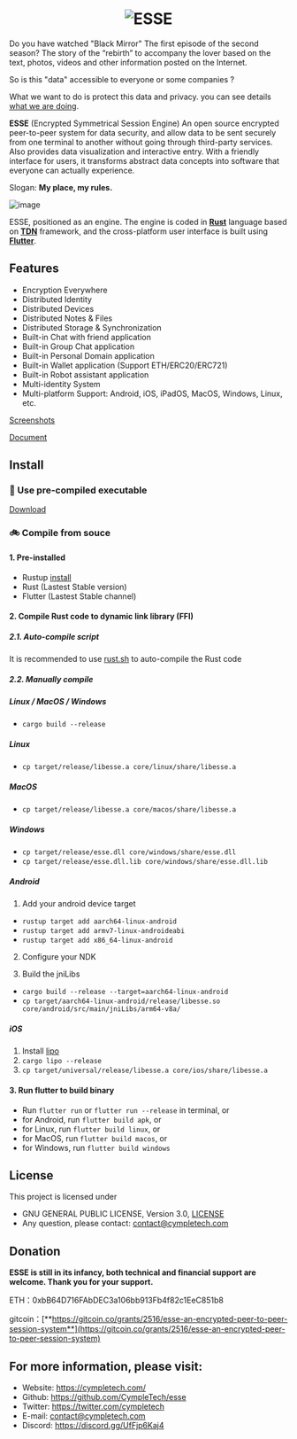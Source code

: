 <h1 align="center"><img src="https://cympletech.com/logo/esse_words.png" alt="ESSE"></h1>

Do you have watched "Black Mirror" The first episode of the second season?  The story of the “rebirth” to accompany the lover based on the text, photos, videos and other information posted on the Internet.

So is this "data" accessible to everyone or some companies ?

What we want to do is protect this data and privacy. you can see details [what we are doing](https://docs.cympletech.com/blog/what-we-are-doing/).

**ESSE** (Encrypted Symmetrical Session Engine) An open source encrypted peer-to-peer system for data security, and allow data to be sent securely from one terminal to another without going through third-party services. Also provides data visualization and interactive entry. With a friendly interface for users, it transforms abstract data concepts into software that everyone can actually experience.

Slogan: **My place, my rules.**

![image](https://cympletech.com/images/esse_show.gif)

ESSE, positioned as an engine. The engine is coded in [**Rust**](https://github.com/rust-lang/rust) language based on [**TDN**](https://github.com/cympletech/TDN) framework, and the cross-platform user interface is built using [**Flutter**](https://github.com/flutter/flutter).

## Features
- Encryption Everywhere
- Distributed Identity
- Distributed Devices
- Distributed Notes & Files
- Distributed Storage & Synchronization
- Built-in Chat with friend application
- Built-in Group Chat application
- Built-in Personal Domain application
- Built-in Wallet application (Support ETH/ERC20/ERC721)
- Built-in Robot assistant application
- Multi-identity System
- Multi-platform Support: Android, iOS, iPadOS, MacOS, Windows, Linux, etc.

[Screenshots](https://github.com/CympleTech/esse/wiki/Screenshots)

[Document](https://docs.cympletech.com/docs/introduction)

## Install
### 🚀 Use pre-compiled executable
[Download](https://github.com/cympletech/esse/releases)

### 🚲 Compile from souce
#### 1. Pre-installed
- Rustup [install](https://rustup.rs/)
- Rust (Lastest Stable version)
- Flutter (Lastest Stable channel)

#### 2. Compile Rust code to dynamic link library (FFI)
##### 2.1. Auto-compile script
It is recommended to use [rust.sh](./rust.sh) to auto-compile the Rust code

##### 2.2. Manually compile
##### Linux / MacOS / Windows
- `cargo build --release`

##### Linux
- `cp target/release/libesse.a core/linux/share/libesse.a`

##### MacOS
- `cp target/release/libesse.a core/macos/share/libesse.a`

##### Windows
- `cp target/release/esse.dll core/windows/share/esse.dll`
- `cp target/release/esse.dll.lib core/windows/share/esse.dll.lib`

##### Android
1. Add your android device target

- `rustup target add aarch64-linux-android`
- `rustup target add armv7-linux-androideabi`
- `rustup target add x86_64-linux-android`

2. Configure your NDK

3. Build the jniLibs
- `cargo build --release --target=aarch64-linux-android`
- `cp target/aarch64-linux-android/release/libesse.so core/android/src/main/jniLibs/arm64-v8a/`

##### iOS
1. Install [lipo](https://github.com/TimNN/cargo-lipo)
2. `cargo lipo --release`
3. `cp target/universal/release/libesse.a core/ios/share/libesse.a`

#### 3. Run flutter to build binary
- Run `flutter run` or `flutter run --release` in terminal, or
- for Android, run `flutter build apk`, or
- for Linux, run `flutter build linux`, or
- for MacOS, run `flutter build macos`, or
- for Windows, run `flutter build windows`

## License

This project is licensed under

 * GNU GENERAL PUBLIC LICENSE, Version 3.0, [LICENSE](LICENSE)
 * Any question, please contact: contact@cympletech.com

## Donation

**ESSE is still in its infancy, both technical and financial support are welcome. Thank you for your support.**

ETH：0xbB64D716FAbDEC3a106bb913Fb4f82c1EeC851b8

gitcoin：[**https://gitcoin.co/grants/2516/esse-an-encrypted-peer-to-peer-session-system**](https://gitcoin.co/grants/2516/esse-an-encrypted-peer-to-peer-session-system)

## For more information, please visit:
- Website: https://cympletech.com/
- Github: https://github.com/CympleTech/esse
- Twitter: https://twitter.com/cympletech
- E-mail: contact@cympletech.com
- Discord: https://discord.gg/UfFjp6Kaj4
